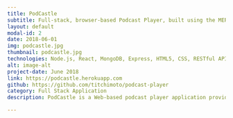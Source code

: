 ```yaml
---
title: PodCastle
subtitle: Full-stack, browser-based Podcast Player, built using the MERN stack.
layout: default
modal-id: 2
date: 2018-06-01
img: podcastle.jpg
thumbnail: podcastle.jpg
technologies: Node.js, React, MongoDB, Express, HTML5, CSS, RESTful API, PassportJS, Semantic-UI, Jest, Enzyme
alt: image-alt
project-date: June 2018
link: https://podcastle.herokuapp.com
github: https://github.com/titchimoto/podcast-player
category: Full Stack Application
description: PodCastle is a Web-based podcast player application providing users with player, search and library functionality. Built using the MERN stack, it features a full user authentication suite using PassportJS. Users can sign-up and login & can also store podcast subscriptions. The front-end was built using React and is fully responsive, with tasteful styling with the help of the Semantic-UI library. There is also a small test suite using Enzyme & Jest.

---
```

